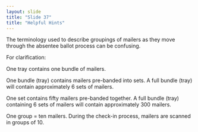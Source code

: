 ```yaml
---
layout: slide
title: "Slide 37"
title: "Helpful Hints"
---
```


The terminology used to describe groupings of mailers as they move through the absentee ballot process can be confusing.

For clarification:

One tray contains one bundle of mailers.

One bundle (tray) contains mailers pre-banded into sets. A full bundle (tray) will contain approximately 6 sets of mailers.

One set contains fifty mailers pre-banded together. A full bundle (tray) containing 6 sets of mailers will contain approximately 300 mailers.

One group = ten mailers. During the check-in process, mailers are scanned in groups of 10.
